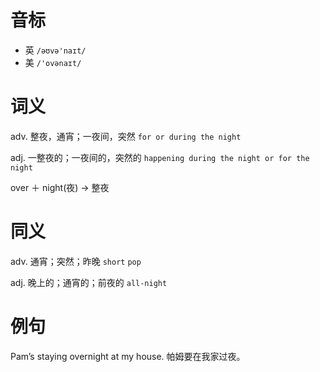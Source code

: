 # 音标

- 英 `/əʊvə'naɪt/`
- 美 `/'ovənaɪt/`

# 词义

adv. 整夜，通宵；一夜间，突然
`for or during the night`

adj. 一整夜的；一夜间的，突然的
`happening during the night or for the night`



over ＋ night(夜) → 整夜

# 同义

adv. 通宵；突然；昨晚
`short` `pop`

adj. 晚上的；通宵的；前夜的
`all-night`

# 例句

Pam’s staying overnight at my house.
帕姆要在我家过夜。


